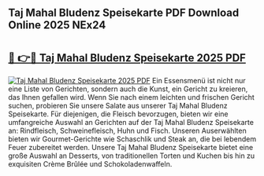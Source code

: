 ## Taj Mahal Bludenz Speisekarte PDF Download Online 2025 NEx24

# <h2><a href="http://gccevo.nevu.top/?p=Taj+Mahal+Bludenz+Speisekarte">🔗 👉🔴 Taj Mahal Bludenz Speisekarte 2025 PDF</a></h2>

[![Taj Mahal Bludenz Speisekarte 2025 PDF](https://i.imgur.com/dBaPXMq.png)](http://gccevo.nevu.top/?p=Taj+Mahal+Bludenz+Speisekarte)
Ein Essensmenü ist nicht nur eine Liste von Gerichten, sondern auch die Kunst, ein Gericht zu kreieren, das Ihnen gefallen wird. Wenn Sie nach einem leichten und frischen Gericht suchen, probieren Sie unsere Salate aus unserer Taj Mahal Bludenz Speisekarte. Für diejenigen, die Fleisch bevorzugen, bieten wir eine umfangreiche Auswahl an Gerichten auf der Taj Mahal Bludenz Speisekarte an: Rindfleisch, Schweinefleisch, Huhn und Fisch. Unseren Auserwählten bieten wir Gourmet-Gerichte wie Schaschlik und Steak an, die bei lebendem Feuer zubereitet werden. Unsere Taj Mahal Bludenz Speisekarte bietet eine große Auswahl an Desserts, von traditionellen Torten und Kuchen bis hin zu exquisiten Crème Brûlée und Schokoladenwaffeln.
